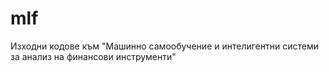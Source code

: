 # mlf
Изходни кодове към "Машинно самообучение и интелигентни системи за анализ на финансови инструменти"

